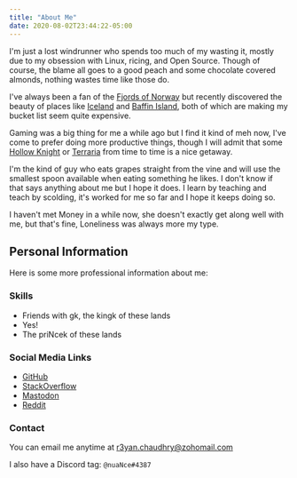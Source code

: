 ```yaml
---
title: "About Me"
date: 2020-08-02T23:44:22-05:00
---
```


I'm just a lost windrunner who spends too much of my wasting it, mostly due to my obsession with Linux, ricing, and Open Source. Though of course, the blame all goes to a good peach and some chocolate covered almonds, nothing wastes time like those do.

I've always been a fan of the [Fjords of Norway](https://duckduckgo.com/?q=fjords+of+norway&iax=images&ia=images) but recently discovered the beauty of places like [Iceland](https://duckduckgo.com/?q=iceland+mountains&iax=images&ia=images) and [Baffin Island](https://duckduckgo.com/?q=baffin+island&iax=images&ia=images), both of which are making my bucket list seem quite expensive.

Gaming was a big thing for me a while ago but I find it kind of meh now, I've come to prefer doing more productive things, though I will admit that some [Hollow Knight](https://store.steampowered.com/app/367520/Hollow_Knight/) or [Terraria](https://store.steampowered.com/app/105600/Terraria/) from time to time is a nice getaway.

I'm the kind of guy who eats grapes straight from the vine and will use the smallest spoon available when eating something he likes. I don't know if that says anything about me but I hope it does. I learn by teaching and teach by scolding, it's worked for me so far and I hope it keeps doing so.

I haven't met Money in a while now, she doesn't exactly get along well with me, but that's fine, Loneliness was always more my type.

## Personal Information

Here is some more professional information about me:

### Skills

- Friends with gk, the kingk of these lands
- Yes!
- The priNcek of these lands

### Social Media Links

- [GitHub](https://github.com/co1ncidence)
- [StackOverflow](https://stackoverflow.com/users/13316025/jovinderpihainu)
- [Mastodon](https://mastodon.social/web/accounts/1284686)
- [Reddit](https://www.reddit.com/user/fps_co1ncidence/)

### Contact

You can email me anytime at r3yan.chaudhry@zohomail.com

I also have a Discord tag: `@nuaNce#4387`
